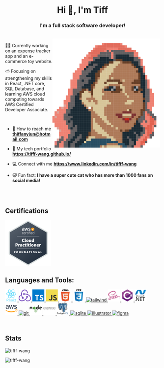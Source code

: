 <div>
<h1 align="center">Hi 👋, I'm Tiff</h1>
<h3 align="center">I'm a full stack software developer! </h3>
<br>
<img align="right" alt="Coding" width="350" src="./images/Lego%20portait.png">
</div>

<div>
<p>👩‍💻 Currently working on an expense tracker app and an e-commerce toy website.<p/>  
<p>⛅ Focusing on strengthening my skills in React, .NET core, SQL Database, and learning AWS cloud computing towards AWS Certified Developer Associate.<p/>
<br>
</div>


- 📮 How to reach me  **thiffanyjun@hotmail.com**

- 📔 My tech portfolio **https://tifff-wang.github.io/**

- 💻 Connect with me **https://www.linkedin.com/in/tifff-wang**
  
- 😺 Fun fact:  **I have a super cute cat who has more than 1000 fans on social media!**
<br>
<br>


<div>
  <h2>Certifications</h2>
  <p>
  <img src="./images/AWS certificate image.png" alt="aws" width="150"
                height="150">
  </p>
</div>

<div>
    <h2 align="left">Languages and Tools:</h2>
    <p align="left">
        <a href="https://reactjs.org/" target="_blank" rel="noreferrer">
            <img
                src="https://raw.githubusercontent.com/devicons/devicon/master/icons/react/react-original-wordmark.svg"
                alt="react"
                width="40"
                height="40"
            />
        </a>
        <a href="https://redux.js.org" target="_blank" rel="noreferrer">
            <img
                src="https://raw.githubusercontent.com/devicons/devicon/master/icons/redux/redux-original.svg"
                alt="redux"
                width="40"
                height="40"
            />
        </a>
        <a
            href="https://www.typescriptlang.org/"
            target="_blank"
            rel="noreferrer"
        >
            <img
                src="https://raw.githubusercontent.com/devicons/devicon/master/icons/typescript/typescript-original.svg"
                alt="typescript"
                width="40"
                height="40"
            />
        </a>
        <a
            href="https://developer.mozilla.org/en-US/docs/Web/JavaScript"
            target="_blank"
            rel="noreferrer"
        >
            <img
                src="https://raw.githubusercontent.com/devicons/devicon/master/icons/javascript/javascript-original.svg"
                alt="javascript"
                width="40"
                height="40"
            />
        </a>
        <a href="https://www.w3.org/html/" target="_blank" rel="noreferrer">
            <img
                src="https://raw.githubusercontent.com/devicons/devicon/master/icons/html5/html5-original-wordmark.svg"
                alt="html5"
                width="40"
                height="40"
            />
        </a>
        <a
            href="https://www.w3schools.com/css/"
            target="_blank"
            rel="noreferrer"
        >
            <img
                src="https://raw.githubusercontent.com/devicons/devicon/master/icons/css3/css3-original-wordmark.svg"
                alt="css3"
                width="40"
                height="40"
            />
        </a>
        <a href="https://tailwindcss.com/" target="_blank" rel="noreferrer">
            <img
                src="https://www.vectorlogo.zone/logos/tailwindcss/tailwindcss-icon.svg"
                alt="tailwind"
                width="40"
                height="40"
            />
        </a>
        <a href="https://sass-lang.com" target="_blank" rel="noreferrer">
            <img
                src="https://raw.githubusercontent.com/devicons/devicon/master/icons/sass/sass-original.svg"
                alt="sass"
                width="40"
                height="40"
            />
        </a>
        <a
            href="https://www.w3schools.com/cs/"
            target="_blank"
            rel="noreferrer"
        >
            <img
                src="https://raw.githubusercontent.com/devicons/devicon/master/icons/csharp/csharp-original.svg"
                alt="csharp"
                width="40"
                height="40"
            />
        </a>
        <a
            href="https://dotnet.microsoft.com/"
            target="_blank"
            rel="noreferrer"
        >
            <img
                src="https://raw.githubusercontent.com/devicons/devicon/master/icons/dot-net/dot-net-original-wordmark.svg"
                alt="dotnet"
                width="40"
                height="40"
            />
        </a>
        <a href="https://aws.amazon.com" target="_blank" rel="noreferrer">
            <img
                src="https://raw.githubusercontent.com/devicons/devicon/master/icons/amazonwebservices/amazonwebservices-original-wordmark.svg"
                alt="aws"
                width="40"
                height="40"
            />
        </a>
        <a href="https://git-scm.com/" target="_blank" rel="noreferrer">
            <img
                src="https://www.vectorlogo.zone/logos/git-scm/git-scm-icon.svg"
                alt="git"
                width="40"
                height="40"
            />
        </a>
        <a href="https://nodejs.org" target="_blank" rel="noreferrer">
            <img
                src="https://raw.githubusercontent.com/devicons/devicon/master/icons/nodejs/nodejs-original-wordmark.svg"
                alt="nodejs"
                width="40"
                height="40"
            />
        </a>
        <a href="https://expressjs.com" target="_blank" rel="noreferrer">
            <img
                src="https://raw.githubusercontent.com/devicons/devicon/master/icons/express/express-original-wordmark.svg"
                alt="express"
                width="40"
                height="40"
            />
        </a>
        <a href="https://www.postgresql.org" target="_blank" rel="noreferrer">
            <img
                src="https://raw.githubusercontent.com/devicons/devicon/master/icons/postgresql/postgresql-original-wordmark.svg"
                alt="postgresql"
                width="40"
                height="40"
            />
        </a>
        <a href="https://www.sqlite.org/" target="_blank" rel="noreferrer">
            <img
                src="https://www.vectorlogo.zone/logos/sqlite/sqlite-icon.svg"
                alt="sqlite"
                width="40"
                height="40"
            />
        </a>
        <a
            href="https://www.adobe.com/in/products/illustrator.html"
            target="_blank"
            rel="noreferrer"
        >
            <img
                src="https://www.vectorlogo.zone/logos/adobe_illustrator/adobe_illustrator-icon.svg"
                alt="illustrator"
                width="40"
                height="40"
            />
        </a>
        <a href="https://www.figma.com/" target="_blank" rel="noreferrer">
            <img
                src="https://www.vectorlogo.zone/logos/figma/figma-icon.svg"
                alt="figma"
                width="40"
                height="40"
            />
        </a>
    </p>

<br>
<div align="left">
<h2>Stats</h2>
<p ><img align="center" src="https://github-readme-streak-stats.herokuapp.com/?user=tifff-wang&" alt="tifff-wang" /></p>
</div>

<p><img align="left" src="https://github-readme-stats.vercel.app/api/top-langs?username=tifff-wang&show_icons=true&locale=en&layout=compact" alt="tifff-wang" /></p>










